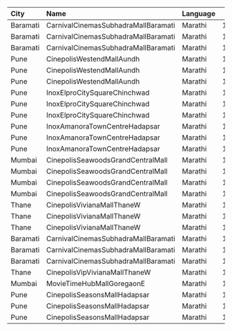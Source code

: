 | City     | Name                                | Language |  Time | Type      | Price | Capacity | Booked |
| :------- | :---------------------------------- | :------- | ----: | :-------- | ----: | -------: | -----: |
| Baramati | CarnivalCinemasSubhadraMallBaramati | Marathi  | 12:30 | Silver    |  150₹ |       42 |     21 |
| Baramati | CarnivalCinemasSubhadraMallBaramati | Marathi  | 12:30 | Gold      |  150₹ |      128 |     64 |
| Baramati | CarnivalCinemasSubhadraMallBaramati | Marathi  | 12:30 | Sofa      |  180₹ |       17 |      9 |
| Pune     | CinepolisWestendMallAundh           | Marathi  | 12:45 | Normal    |  150₹ |       10 |      2 |
| Pune     | CinepolisWestendMallAundh           | Marathi  | 12:45 | Executive |  150₹ |       36 |      0 |
| Pune     | CinepolisWestendMallAundh           | Marathi  | 12:45 | Premium   |  150₹ |       18 |      0 |
| Pune     | InoxElproCitySquareChinchwad        | Marathi  | 13:40 | Club      |  130₹ |       24 |      0 |
| Pune     | InoxElproCitySquareChinchwad        | Marathi  | 13:40 | Executive |  130₹ |       11 |      0 |
| Pune     | InoxElproCitySquareChinchwad        | Marathi  | 13:40 | Royale    |  150₹ |       19 |      0 |
| Pune     | InoxAmanoraTownCentreHadapsar       | Marathi  | 13:40 | Club      |  112₹ |       54 |      0 |
| Pune     | InoxAmanoraTownCentreHadapsar       | Marathi  | 13:40 | Executive |  112₹ |       10 |      0 |
| Pune     | InoxAmanoraTownCentreHadapsar       | Marathi  | 13:40 | Royale    |  190₹ |        2 |      0 |
| Mumbai   | CinepolisSeawoodsGrandCentralMall   | Marathi  | 14:10 | Normal    |  140₹ |       16 |      0 |
| Mumbai   | CinepolisSeawoodsGrandCentralMall   | Marathi  | 14:10 | Executive |  140₹ |       45 |      0 |
| Mumbai   | CinepolisSeawoodsGrandCentralMall   | Marathi  | 14:10 | Premium   |  140₹ |       40 |      0 |
| Mumbai   | CinepolisSeawoodsGrandCentralMall   | Marathi  | 14:10 | Vip       |  230₹ |        7 |      0 |
| Thane    | CinepolisVivianaMallThaneW          | Marathi  | 14:15 | Normal    |  160₹ |       25 |     13 |
| Thane    | CinepolisVivianaMallThaneW          | Marathi  | 14:15 | Executive |  160₹ |       97 |     49 |
| Thane    | CinepolisVivianaMallThaneW          | Marathi  | 14:15 | Premium   |  160₹ |       43 |     24 |
| Baramati | CarnivalCinemasSubhadraMallBaramati | Marathi  | 15:30 | Silver    |  150₹ |       42 |     21 |
| Baramati | CarnivalCinemasSubhadraMallBaramati | Marathi  | 15:30 | Gold      |  150₹ |      128 |     64 |
| Baramati | CarnivalCinemasSubhadraMallBaramati | Marathi  | 15:30 | Sofa      |  180₹ |       17 |      9 |
| Thane    | CinepolisVipVivianaMallThaneW       | Marathi  | 15:40 | Vip       |  300₹ |       74 |     37 |
| Mumbai   | MovieTimeHubMallGoregaonE           | Marathi  | 16:50 | Gold      |  120₹ |       98 |     12 |
| Pune     | CinepolisSeasonsMallHadapsar        | Marathi  | 19:10 | Normal    |  112₹ |        8 |      0 |
| Pune     | CinepolisSeasonsMallHadapsar        | Marathi  | 19:10 | Executive |  112₹ |       31 |      0 |
| Pune     | CinepolisSeasonsMallHadapsar        | Marathi  | 19:10 | Premium   |  112₹ |       11 |      0 |